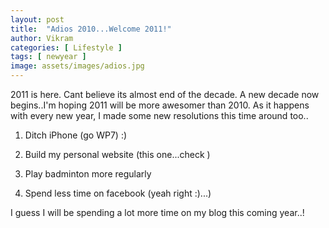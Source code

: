```yaml
---
layout: post
title:  "Adios 2010...Welcome 2011!"
author: Vikram
categories: [ Lifestyle ]
tags: [ newyear ]
image: assets/images/adios.jpg
---
```


2011 is here. Cant believe its almost end of the decade. A new decade now begins..I'm hoping 2011 will be more awesomer than 2010. As it happens with every new year, I made some new resolutions this time around too..

1. Ditch iPhone (go WP7) :)

2. Build my personal website  (this one...check )

3. Play badminton more regularly

4. Spend less time on facebook (yeah right :)...)

I guess I will be spending a lot more time on my blog this coming year..!
